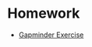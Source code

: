 # Homework
 - [Gapminder Exercise](http://htmlpreview.github.io/?https://datenanalysesose2021.github.io/Homework/GapminderExcercise/GapMinderExercises.html)
